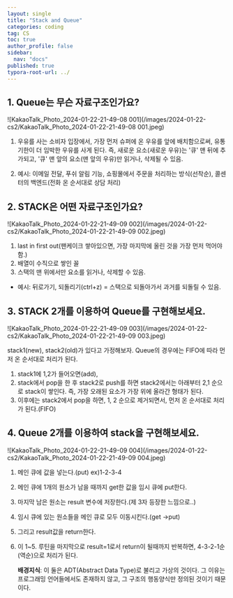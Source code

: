 ```yaml
---
layout: single
title: "Stack and Queue"
categories: coding
tag: CS
toc: true
author_profile: false
sidebar:
  nav: "docs"  
published: true
typora-root-url: ../
---
```


## 1. Queue는 무슨 자료구조인가요?  

![KakaoTalk_Photo_2024-01-22-21-49-08 001](/images/2024-01-22-cs2/KakaoTalk_Photo_2024-01-22-21-49-08 001.jpeg)

1. 우유를 사는 소비자 입장에서, 가장 먼저 슈퍼에 온 우유를 앞에 배치함으로써, 유통기한이 더 임박한 우유를 사게 된다. 즉, 새로운 요소(새로운 우유)는 '큐' 맨 뒤에 추가되고, '큐' 맨 앞의 요소(맨 앞의 우유)만 읽거나, 삭제될 수 있음.

2. 예시: 이메일 전달, 푸쉬 알림 기능, 쇼핑몰에서 주문을 처리하는 방식(선착순), 콜센터의 백엔드(전화 온 순서대로 상담 처리)

## 2. STACK은 어떤 자료구조인가요?   

![KakaoTalk_Photo_2024-01-22-21-49-09 002](/images/2024-01-22-cs2/KakaoTalk_Photo_2024-01-22-21-49-09 002.jpeg)

1. last in first out(팬케이크 쌓아있으면, 가장 마지막에 올린 것을 가장 먼저 먹어야함.)
2. 배열이 수직으로 쌓인 꼴
3.  스택의 맨 위에서만 요소를 읽거나, 삭제할 수 있음.
   - 예시: 뒤로가기, 되돌리기(ctrl+z) = 스택으로 되돌아가서 과거를 되돌릴 수 있음.

## 3. STACK 2개를 이용하여 Queue를 구현해보세요.

![KakaoTalk_Photo_2024-01-22-21-49-09 003](/images/2024-01-22-cs2/KakaoTalk_Photo_2024-01-22-21-49-09 003.jpeg)

stack1(new), stack2(old)가 있다고 가정해보자. Queue의 경우에는 FIFO에 따라 먼저 온 순서대로 처리가 된다. 

1. stack1에 1,2가 들어오면(add),
2.  stack에서 pop을 한 후 stack2로 push를 하면 stack2에서는 아래부터 2,1 순으로 stack이 쌓인다. 즉, 가장 오래된 요소가 가장 위에 올라간 형태가 된다. 
3. 이후에는 stack2에서 pop을 하면, 1, 2 순으로 제거되면서, 먼저 온 순서대로 처리가 된다.(FIFO)

## 4. Queue 2개를 이용하여 stack을 구현해보세요.

![KakaoTalk_Photo_2024-01-22-21-49-09 004](/images/2024-01-22-cs2/KakaoTalk_Photo_2024-01-22-21-49-09 004.jpeg)

1. 메인 큐에 값을 넣는다.(put) ex)1-2-3-4

2. 메인 큐에 1개의 원소가 남을 때까지 get한 값을 임시 큐에 put한다.

3. 마지막 남은 원소는 result 변수에 저장한다.(제 3자 등장한 느낌으로..)

4. 임시 큐에 있는 원소들을 메인 큐로 모두 이동시킨다.(get  →put)

5. 그리고 result값을 return한다.

6. 이 1~5. 루틴을 마지막으로 result=1로서 return이 될때까지 반복하면, 4-3-2-1순(역순)으로 처리가 된다.  

   

   **배경지식**: 이 둘은 ADT(Abstract Data Type)로 불리고 가상의 것이다. 그 이유는 프로그래밍 언어들에서도 존재하지 않고, 그 구조의 행동양식만 정의된 것이기 때문이다.
